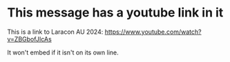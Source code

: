 # This message has a youtube link in it

This is a link to Laracon AU 2024: https://www.youtube.com/watch?v=ZBGbofJIcAs

It won't embed if it isn't on its own line.
